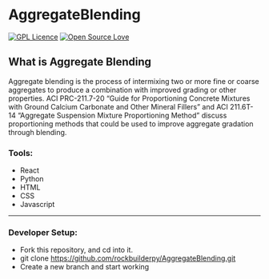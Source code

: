 # AggregateBlending
[![GPL Licence](https://badges.frapsoft.com/os/gpl/gpl.svg?v=103)](https://opensource.org/licenses/GPL-3.0/)
[![Open Source Love](https://badges.frapsoft.com/os/v1/open-source.svg?v=103)](https://github.com/ellerbrock/open-source-badges/)
## What is Aggregate Blending
Aggregate blending is the process of intermixing two or more fine or coarse aggregates to produce a combination with improved grading or other properties. ACI PRC-211.7-20 “Guide for Proportioning Concrete Mixtures with Ground Calcium Carbonate and Other Mineral Fillers” and ACI 211.6T-14 “Aggregate Suspension Mixture Proportioning Method” discuss proportioning methods that could be used to improve aggregate gradation through blending.
### Tools:
- React
- Python
- HTML
- CSS
- Javascript
---
### Developer Setup:
- Fork this repository, and cd into it.
- git clone https://github.com/rockbuilderpy/AggregateBlending.git
- Create a new branch and start working
